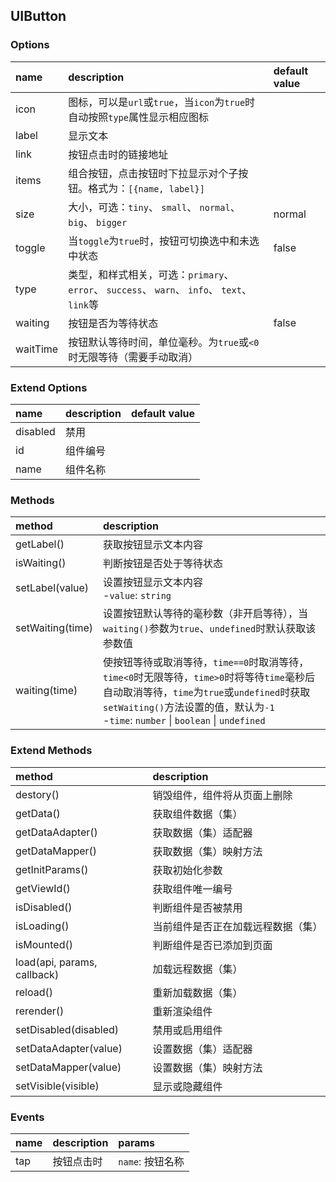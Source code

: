 ## UIButton

### Options
| name | description | default value |
| :--- | :--- | :--- |
| icon | 图标，可以是`url`或`true`，当`icon`为`true`时自动按照`type`属性显示相应图标 |
| label | 显示文本 |
| link | 按钮点击时的链接地址 |
| items | 组合按钮，点击按钮时下拉显示对个子按钮。格式为：`[{name, label}]` |
| size | 大小，可选：`tiny`、 `small`、 `normal`、 `big`、 `bigger` | normal |
| toggle | 当`toggle`为`true`时，按钮可切换选中和未选中状态 | false |
| type | 类型，和样式相关，可选：`primary`、 `error`、 `success`、 `warn`、 `info`、 `text`、 `link`等 |
| waiting | 按钮是否为等待状态 | false |
| waitTime | 按钮默认等待时间，单位毫秒。为`true`或`<0`时无限等待（需要手动取消） |

### Extend Options
| name | description | default value |
| :--- | :--- | :--- |
| disabled | 禁用 |
| id | 组件编号 |
| name | 组件名称 |

### Methods
| method | description |
| :--- | :--- |
| getLabel() | 获取按钮显示文本内容 |
| isWaiting() | 判断按钮是否处于等待状态 |
| setLabel(value) | 设置按钮显示文本内容<br>-`value`: `string` |
| setWaiting(time) | 设置按钮默认等待的毫秒数（非开启等待），当`waiting()`参数为`true`、`undefined`时默认获取该参数值 |
| waiting(time) | 使按钮等待或取消等待，`time==0`时取消等待，`time<0`时无限等待，`time>0`时将等待`time`毫秒后自动取消等待，`time`为`true`或`undefined`时获取`setWaiting()`方法设置的值，默认为`-1`<br>-`time`: `number` \| `boolean` \| `undefined` |

### Extend Methods
| method | description |
| :--- | :--- |
| destory() | 销毁组件，组件将从页面上删除 |
| getData() | 获取组件数据（集） |
| getDataAdapter() | 获取数据（集）适配器 |
| getDataMapper() | 获取数据（集）映射方法 |
| getInitParams() | 获取初始化参数 |
| getViewId() | 获取组件唯一编号 |
| isDisabled() | 判断组件是否被禁用 |
| isLoading() | 当前组件是否正在加载远程数据（集） |
| isMounted() | 判断组件是否已添加到页面 |
| load(api, params, callback) | 加载远程数据（集） |
| reload() | 重新加载数据（集） |
| rerender() | 重新渲染组件 |
| setDisabled(disabled) | 禁用或启用组件 |
| setDataAdapter(value) | 设置数据（集）适配器 |
| setDataMapper(value) | 设置数据（集）映射方法 |
| setVisible(visible) | 显示或隐藏组件 |

### Events
| name | description | params |
| :--- | :--- | :--- |
| tap | 按钮点击时 | `name`: 按钮名称 |